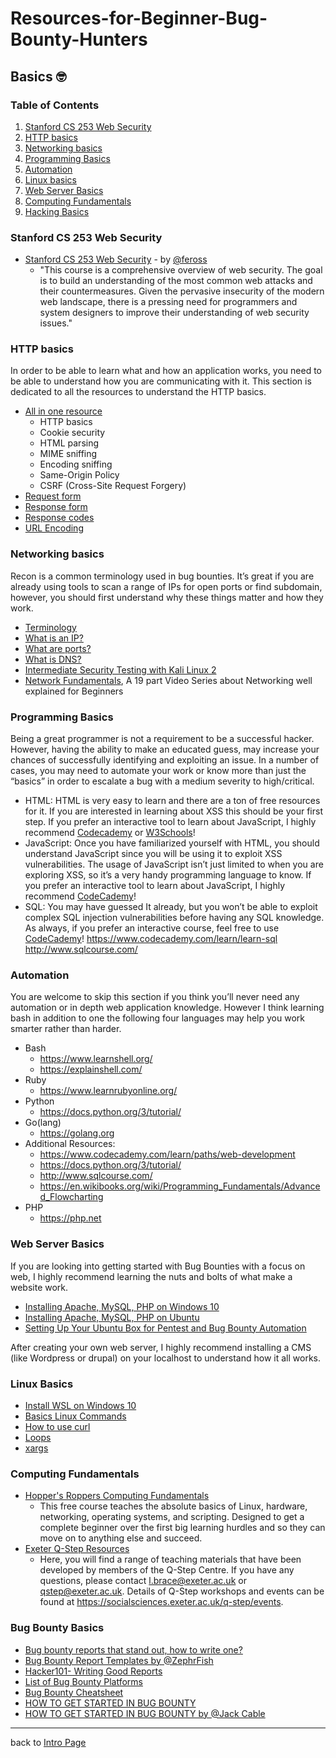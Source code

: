 # Resources-for-Beginner-Bug-Bounty-Hunters

## Basics 🤓

### Table of Contents
1. [Stanford CS 253 Web Security](#Stanford-CS-253-Web-Security)
2. [HTTP basics](#HTTP-basics)
3. [Networking basics](#Networking-basics)
4. [Programming Basics](#Programming-Basics)
5. [Automation](#Automation)
6. [Linux basics](#Linux-Basics)
7. [Web Server Basics](#Web-Server-Basics)
8. [Computing Fundamentals](#Computing-Fundamentals)
9. [Hacking Basics](#Hacking-Basics)

### Stanford CS 253 Web Security
- [Stanford CS 253 Web Security](https://web.stanford.edu/class/cs253/) - by [@feross](https://twitter.com/feross)
   - "This course is a comprehensive overview of web security. The goal is to build an understanding of the most common web attacks and their countermeasures. Given the pervasive insecurity of the modern web landscape, there is a pressing need for programmers and system designers to improve their understanding of web security issues."

### HTTP basics
In order to be able to learn what and how an application works, you need to be able to understand how you are communicating with it. This section is dedicated to all the resources to understand the HTTP basics.
- [All in one resource](https://www.hacker101.com/sessions/web_in_depth)
	- HTTP basics
   - Cookie security
   - HTML parsing
   - MIME sniffing
   - Encoding sniffing
   - Same-Origin Policy
   - CSRF (Cross-Site Request Forgery)
- [Request form](https://www.tutorialspoint.com/http/http_requests.htm)
- [Response form](https://www.tutorialspoint.com/http/http_responses.htm)
- [Response codes](https://www.tutorialspoint.com/http/http_status_codes.htm)
- [URL Encoding](https://www.tutorialspoint.com/http/http_url_encoding.htm)


### Networking basics
Recon is a common terminology used in bug bounties. It’s great if you are already using tools to scan a range of IPs for open ports or find subdomain, however, you should first understand why these things matter and how they work.
- [Terminology](https://www.digitalocean.com/community/tutorials/an-introduction-to-networking-terminology-interfaces-and-protocols)
- [What is an IP?](https://commotionwireless.net/docs/cck/networking/learn-networking-basics/)
- [What are ports?](https://www.utilizewindows.com/list-of-common-network-port-numbers/)
- [What is DNS?](https://code.tutsplus.com/tutorials/an-introduction-to-learning-and-using-dns-records--cms-24704)
- [Intermediate Security Testing with Kali Linux 2](http://www.penguintutor.com/linux/basic-network-reference)
- [Network Fundamentals](https://www.youtube.com/playlist?list=PLDQaRcbiSnqF5U8ffMgZzS7fq1rHUI3Q8), A 19 part Video Series about Networking well explained for Beginners


### Programming Basics
Being a great programmer is not a requirement to be a successful hacker. However, having the ability to make an educated guess, may increase your chances of successfully identifying and exploiting an issue. In a number of cases, you may need to automate your work or know more than just the “basics” in order to escalate a bug with a medium severity to high/critical.
- HTML: HTML is very easy to learn and there are a ton of free resources for it. If you are interested in learning about XSS this should be your first step. If you prefer an interactive tool to learn about JavaScript, I highly recommend [Codecademy](http://ssqt.co/mQfH8zl) or [W3Schools](https://www.w3schools.com/html/)!
- JavaScript: Once you have familiarized yourself with HTML, you should understand JavaScript since you will be using it to exploit XSS vulnerabilities. The usage of JavaScript isn’t just limited to when you are exploring XSS, so it’s a very handy programming language to know.
If you prefer an interactive tool to learn about JavaScript, I highly recommend [CodeCademy](http://ssqt.co/mQfH8zl)!
- SQL: You may have guessed It already, but you won’t be able to exploit complex SQL injection vulnerabilities before having any SQL knowledge.
As always, if you prefer an interactive course, feel free to use [CodeCademy](http://ssqt.co/mQfH8zl)!
https://www.codecademy.com/learn/learn-sql
http://www.sqlcourse.com/

### Automation
You are welcome to skip this section if you think you’ll never need any automation or in depth web application knowledge. However I think learning bash in addition to one the following four languages may help you work smarter rather than harder.
- Bash
   - https://www.learnshell.org/
   - https://explainshell.com/
- Ruby
   - https://www.learnrubyonline.org/
- Python
   - https://docs.python.org/3/tutorial/
- Go(lang)
   - https://golang.org
- Additional Resources:
   - https://www.codecademy.com/learn/paths/web-development
   - https://docs.python.org/3/tutorial/
   - http://www.sqlcourse.com/
   - https://en.wikibooks.org/wiki/Programming_Fundamentals/Advanced_Flowcharting
- PHP
  - https://php.net

### Web Server Basics
If you are looking into getting started with Bug Bounties with a focus on web, I highly recommend learning the nuts and bolts of what make a website work.

- [Installing Apache, MySQL, PHP on Windows 10](https://codebriefly.com/how-to-setup-apache-php-mysql-on-windows-10/)
- [Installing Apache, MySQL, PHP on Ubuntu](https://www.digitalocean.com/community/tutorials/how-to-install-linux-apache-mysql-php-lamp-stack-ubuntu-18-04)
- [Setting Up Your Ubuntu Box for Pentest and Bug Bounty Automation](https://www.youtube.com/watch?v=YhUiAH5SIqk)

After creating your own web server, I highly recommend installing a CMS (like Wordpress or drupal) on your localhost to understand how it all works.

### Linux Basics
- [Install WSL on Windows 10](https://ubuntu.com/wsl)
- [Basics Linux Commands](https://www.hostinger.com/tutorials/linux-commands)
- [How to use curl](https://flaviocopes.com/http-curl/)
- [Loops](https://tldp.org/HOWTO/Bash-Prog-Intro-HOWTO-7.html)
- [xargs](https://www.cyberciti.biz/faq/linux-unix-bsd-xargs-construct-argument-lists-utility/)

### Computing Fundamentals
- [Hopper's Roppers Computing Fundamentals](https://www.hoppersroppers.org/course.html)
	- This free course teaches the absolute basics of Linux, hardware, networking, operating systems, and scripting. Designed to get  a complete beginner over the first big learning hurdles and so they can move on to anything else and succeed.
- [Exeter Q-Step Resources](https://exeter-qstep-resources.github.io/)
   - Here, you will find a range of teaching materials that have been developed by members of the Q-Step Centre. If you have any questions, please contact l.brace@exeter.ac.uk or qstep@exeter.ac.uk. Details of Q-Step workshops and events can be found at https://socialsciences.exeter.ac.uk/q-step/events.

### Bug Bounty Basics
- [Bug bounty reports that stand out, how to write one?](https://thehackerish.com/bug-bounty-reports-that-stand-out-how-to-write-one/)
- [Bug Bounty Report Templates by @ZephrFish](https://github.com/ZephrFish/BugBountyTemplates/blob/master/Blank.md)
- [Hacker101- Writing Good Reports](https://www.youtube.com/watch?v=z60CFFFyZWE)
- [List of Bug Bounty Platforms](https://github.com/EdOverflow/bugbounty-cheatsheet/blob/master/cheatsheets/bugbountyplatforms.md)
- [Bug Bounty Cheatsheet](https://m0chan.github.io/2019/12/17/Bug-Bounty-Cheetsheet.html)
- [HOW TO GET STARTED IN BUG BOUNTY](https://www.youtube.com/watch?v=CU9Iafc-Igs)
- [HOW TO GET STARTED IN BUG BOUNTY by @Jack Cable](https://medium.com/@cablej/getting-started-in-bug-bounties-9990fae0e8e8)

---
back to [Intro Page](/README.md)
